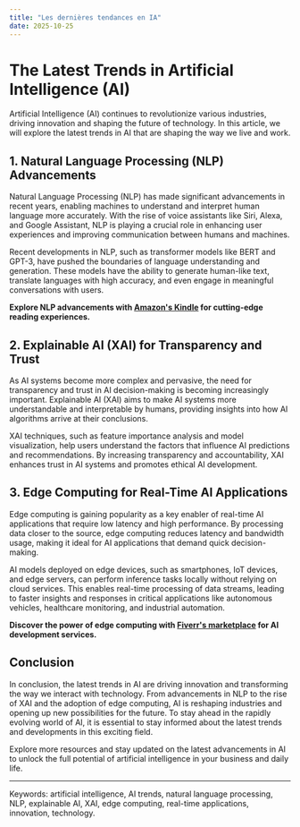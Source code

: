 ```yaml
---
title: "Les dernières tendances en IA"
date: 2025-10-25
---
```


# The Latest Trends in Artificial Intelligence (AI)

Artificial Intelligence (AI) continues to revolutionize various industries, driving innovation and shaping the future of technology. In this article, we will explore the latest trends in AI that are shaping the way we live and work.

## 1. Natural Language Processing (NLP) Advancements

Natural Language Processing (NLP) has made significant advancements in recent years, enabling machines to understand and interpret human language more accurately. With the rise of voice assistants like Siri, Alexa, and Google Assistant, NLP is playing a crucial role in enhancing user experiences and improving communication between humans and machines.

Recent developments in NLP, such as transformer models like BERT and GPT-3, have pushed the boundaries of language understanding and generation. These models have the ability to generate human-like text, translate languages with high accuracy, and even engage in meaningful conversations with users.

**Explore NLP advancements with [Amazon's Kindle](https://www.amazon.fr/kindle-dbs/hz/signup?tag=zenzen0d-21France) for cutting-edge reading experiences.**

## 2. Explainable AI (XAI) for Transparency and Trust

As AI systems become more complex and pervasive, the need for transparency and trust in AI decision-making is becoming increasingly important. Explainable AI (XAI) aims to make AI systems more understandable and interpretable by humans, providing insights into how AI algorithms arrive at their conclusions.

XAI techniques, such as feature importance analysis and model visualization, help users understand the factors that influence AI predictions and recommendations. By increasing transparency and accountability, XAI enhances trust in AI systems and promotes ethical AI development.

## 3. Edge Computing for Real-Time AI Applications

Edge computing is gaining popularity as a key enabler of real-time AI applications that require low latency and high performance. By processing data closer to the source, edge computing reduces latency and bandwidth usage, making it ideal for AI applications that demand quick decision-making.

AI models deployed on edge devices, such as smartphones, IoT devices, and edge servers, can perform inference tasks locally without relying on cloud services. This enables real-time processing of data streams, leading to faster insights and responses in critical applications like autonomous vehicles, healthcare monitoring, and industrial automation.

**Discover the power of edge computing with [Fiverr's marketplace](https://go.fiverr.com/visit/?bta=1071918&brand=fiverrmarketplace) for AI development services.**

## Conclusion

In conclusion, the latest trends in AI are driving innovation and transforming the way we interact with technology. From advancements in NLP to the rise of XAI and the adoption of edge computing, AI is reshaping industries and opening up new possibilities for the future. To stay ahead in the rapidly evolving world of AI, it is essential to stay informed about the latest trends and developments in this exciting field.

Explore more resources and stay updated on the latest advancements in AI to unlock the full potential of artificial intelligence in your business and daily life.

---
Keywords: artificial intelligence, AI trends, natural language processing, NLP, explainable AI, XAI, edge computing, real-time applications, innovation, technology.